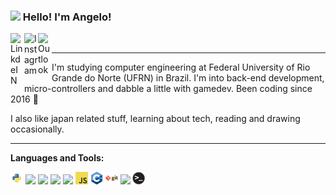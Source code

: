 ### <img src="https://github.com/TheDudeThatCode/TheDudeThatCode/blob/master/Assets/Hi.gif" width="29px"> Hello! I'm Angelo! 

<a target="_blank" href="https://www.linkedin.com/in/angelo-leite-medeiros-de-góes-754039125/">
  <img align="left" alt="LinkdeIN" width="22px" src="https://cdn.jsdelivr.net/npm/simple-icons@v3/icons/linkedin.svg" />
</a>
<a target="_blank" href="https://www.instagram.com/esteangelo/">
  <img align="left" alt="Instagram" width="22px" src="https://cdn.jsdelivr.net/npm/simple-icons@v3/icons/instagram.svg" />
</a>
<a target="_blank" href="mailto:angelolgoes13@gmail.com">
  <img align="left" alt="Outlook" width="22px" src="https://cdn.jsdelivr.net/npm/simple-icons@3.8.0/icons/microsoftoutlook.svg" />
</a>

</br>

---- 

I'm studying computer engineering at Federal University of Rio Grande do Norte (UFRN) in Brazil. I'm into back-end development, micro-controllers and dabble a little with gamedev. Been coding since 2016 🧐

I also like japan related stuff, learning about tech, reading and drawing occasionally.

----

**Languages and Tools:**  

<code><img height="20" src="https://raw.githubusercontent.com/github/explore/80688e429a7d4ef2fca1e82350fe8e3517d3494d/topics/python/python.png"></code>
<code><img height="20" src="https://github.com/abranhe/programming-languages-logos/blob/master/src/java/java.png"></code>
<code><img height="20" src="https://github.com/abranhe/programming-languages-logos/blob/master/src/csharp/csharp_24x24.png"></code>
<code><img height="20" src="https://github.com/abranhe/programming-languages-logos/blob/master/src/html/html_24x24.png"></code>
<code><img height="20" src="https://github.com/abranhe/programming-languages-logos/blob/master/src/css/css_24x24.png"></code>
<code><img height="20" src="https://raw.githubusercontent.com/github/explore/80688e429a7d4ef2fca1e82350fe8e3517d3494d/topics/javascript/javascript.png"></code>
<code><img height="20" src="https://raw.githubusercontent.com/github/explore/80688e429a7d4ef2fca1e82350fe8e3517d3494d/topics/cpp/cpp.png"></code>
<code><img height="20" src="https://raw.githubusercontent.com/github/explore/80688e429a7d4ef2fca1e82350fe8e3517d3494d/topics/git/git.png"></code>
<code><img height="20" src="https://icon-library.com/images/unity-icon/unity-icon-1.jpg"></code>
<code><img height="20" src="https://raw.githubusercontent.com/github/explore/80688e429a7d4ef2fca1e82350fe8e3517d3494d/topics/terminal/terminal.png"></code>

